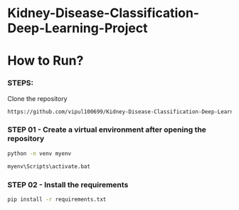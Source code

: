 # Kidney-Disease-Classification-Deep-Learning-Project


# How to Run?
### STEPS:

Clone the repository
```bash
https://github.com/vipul100699/Kidney-Disease-Classification-Deep-Learning-Project
```

### STEP 01 - Create a virtual environment after opening the repository
```bash
python -n venv myenv
```

```bash
myenv\Scripts\activate.bat
```

### STEP 02 - Install the requirements
```bash
pip install -r requirements.txt
```